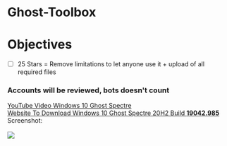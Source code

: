 # Ghost-Toolbox

# Objectives
- [ ] 25 Stars = Remove limitations to let anyone use it + upload of all required files

<h3>Accounts will be reviewed, bots doesn't count</h3>

[YouTube Video Windows 10 Ghost Spectre](https://www.youtube.com/watch?v=B-P1u2LmShc)<br>[Website To Download Windows 10 Ghost Spectre 20H2 Build <strong>19042.985</strong>](http://ghostspectre.the-ninja.jp/20H2.X64.html)<br>Screenshot:<br><br>![](https://i.imgur.com/z0kaYA4.png)
